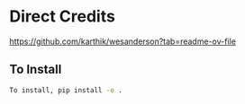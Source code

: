 # Direct Credits
https://github.com/karthik/wesanderson?tab=readme-ov-file

## To Install
```bash
To install, pip install -e .
```